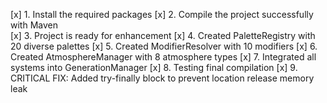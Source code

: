 [x] 1. Install the required packages
[x] 2. Compile the project successfully with Maven  
[x] 3. Project is ready for enhancement
[x] 4. Created PaletteRegistry with 20 diverse palettes
[x] 5. Created ModifierResolver with 10 modifiers
[x] 6. Created AtmosphereManager with 8 atmosphere types
[x] 7. Integrated all systems into GenerationManager
[x] 8. Testing final compilation
[x] 9. CRITICAL FIX: Added try-finally block to prevent location release memory leak